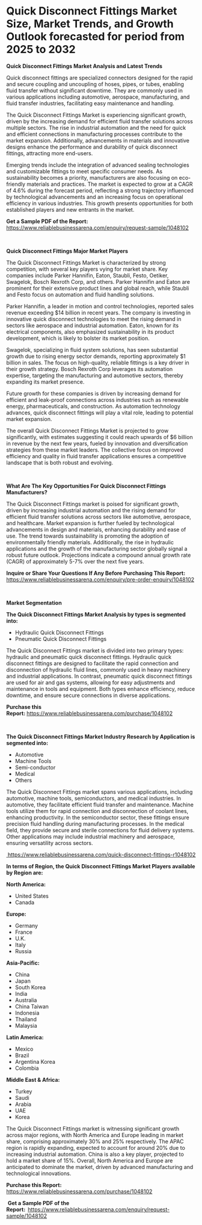 <p><h1>Quick Disconnect Fittings Market Size, Market Trends, and Growth Outlook forecasted for period from 2025 to 2032</h1></p><p><strong>Quick Disconnect Fittings Market Analysis and Latest Trends</strong></p>
<p><p>Quick disconnect fittings are specialized connectors designed for the rapid and secure coupling and uncoupling of hoses, pipes, or tubes, enabling fluid transfer without significant downtime. They are commonly used in various applications including automotive, aerospace, manufacturing, and fluid transfer industries, facilitating easy maintenance and handling.</p><p>The Quick Disconnect Fittings Market is experiencing significant growth, driven by the increasing demand for efficient fluid transfer solutions across multiple sectors. The rise in industrial automation and the need for quick and efficient connections in manufacturing processes contribute to the market expansion. Additionally, advancements in materials and innovative designs enhance the performance and durability of quick disconnect fittings, attracting more end-users.</p><p>Emerging trends include the integration of advanced sealing technologies and customizable fittings to meet specific consumer needs. As sustainability becomes a priority, manufacturers are also focusing on eco-friendly materials and practices. The market is expected to grow at a CAGR of 4.6% during the forecast period, reflecting a strong trajectory influenced by technological advancements and an increasing focus on operational efficiency in various industries. This growth presents opportunities for both established players and new entrants in the market.</p></p>
<p><strong>Get a Sample PDF of the Report:&nbsp;</strong> <a href="https://www.reliablebusinessarena.com/enquiry/request-sample/1048102?utm_campaign=3601&utm_medium=2&utm_source=Github&utm_content=ia&utm_term=16042025&utm_id=quick-disconnect-fittings">https://www.reliablebusinessarena.com/enquiry/request-sample/1048102</a></p>
<p>&nbsp;</p>
<p><strong>Quick Disconnect Fittings Major Market Players</strong></p>
<p><p>The Quick Disconnect Fittings Market is characterized by strong competition, with several key players vying for market share. Key companies include Parker Hannifin, Eaton, Staubli, Festo, Oetiker, Swagelok, Bosch Rexroth Corp, and others. Parker Hannifin and Eaton are prominent for their extensive product lines and global reach, while Staubli and Festo focus on automation and fluid handling solutions.</p><p>Parker Hannifin, a leader in motion and control technologies, reported sales revenue exceeding $14 billion in recent years. The company is investing in innovative quick disconnect technologies to meet the rising demand in sectors like aerospace and industrial automation. Eaton, known for its electrical components, also emphasized sustainability in its product development, which is likely to bolster its market position.</p><p>Swagelok, specializing in fluid system solutions, has seen substantial growth due to rising energy sector demands, reporting approximately $1 billion in sales. The focus on high-quality, reliable fittings is a key driver in their growth strategy. Bosch Rexroth Corp leverages its automation expertise, targeting the manufacturing and automotive sectors, thereby expanding its market presence.</p><p>Future growth for these companies is driven by increasing demand for efficient and leak-proof connections across industries such as renewable energy, pharmaceuticals, and construction. As automation technology advances, quick disconnect fittings will play a vital role, leading to potential market expansion.</p><p>The overall Quick Disconnect Fittings Market is projected to grow significantly, with estimates suggesting it could reach upwards of $6 billion in revenue by the next few years, fueled by innovation and diversification strategies from these market leaders. The collective focus on improved efficiency and quality in fluid transfer applications ensures a competitive landscape that is both robust and evolving.</p></p>
<p>&nbsp;</p>
<p><strong>What Are The Key Opportunities For Quick Disconnect Fittings Manufacturers?</strong></p>
<p><p>The Quick Disconnect Fittings market is poised for significant growth, driven by increasing industrial automation and the rising demand for efficient fluid transfer solutions across sectors like automotive, aerospace, and healthcare. Market expansion is further fueled by technological advancements in design and materials, enhancing durability and ease of use. The trend towards sustainability is promoting the adoption of environmentally friendly materials. Additionally, the rise in hydraulic applications and the growth of the manufacturing sector globally signal a robust future outlook. Projections indicate a compound annual growth rate (CAGR) of approximately 5-7% over the next five years.</p></p>
<p><strong>Inquire or Share Your Questions If Any Before Purchasing This Report:</strong> <a href="https://www.reliablebusinessarena.com/enquiry/pre-order-enquiry/1048102?utm_campaign=3601&utm_medium=2&utm_source=Github&utm_content=ia&utm_term=16042025&utm_id=quick-disconnect-fittings">https://www.reliablebusinessarena.com/enquiry/pre-order-enquiry/1048102</a></p>
<p>&nbsp;</p>
<p><strong>Market Segmentation</strong></p>
<p><strong>The Quick Disconnect Fittings Market Analysis by types is segmented into:</strong></p>
<p><ul><li>Hydraulic Quick Disconnect Fittings</li><li>Pneumatic Quick Disconnect Fittings</li></ul></p>
<p><p>The Quick Disconnect Fittings market is divided into two primary types: hydraulic and pneumatic quick disconnect fittings. Hydraulic quick disconnect fittings are designed to facilitate the rapid connection and disconnection of hydraulic fluid lines, commonly used in heavy machinery and industrial applications. In contrast, pneumatic quick disconnect fittings are used for air and gas systems, allowing for easy adjustments and maintenance in tools and equipment. Both types enhance efficiency, reduce downtime, and ensure secure connections in diverse applications.</p></p>
<p><strong>Purchase this Report:&nbsp;</strong><a href="https://www.reliablebusinessarena.com/purchase/1048102?utm_campaign=3601&utm_medium=2&utm_source=Github&utm_content=ia&utm_term=16042025&utm_id=quick-disconnect-fittings">https://www.reliablebusinessarena.com/purchase/1048102</a></p>
<p>&nbsp;</p>
<p><strong>The Quick Disconnect Fittings Market Industry Research by Application is segmented into:</strong></p>
<p><ul><li>Automotive</li><li>Machine Tools</li><li>Semi-conductor</li><li>Medical</li><li>Others</li></ul></p>
<p><p>The Quick Disconnect Fittings market spans various applications, including automotive, machine tools, semiconductors, and medical industries. In automotive, they facilitate efficient fluid transfer and maintenance. Machine tools utilize them for rapid connection and disconnection of coolant lines, enhancing productivity. In the semiconductor sector, these fittings ensure precision fluid handling during manufacturing processes. In the medical field, they provide secure and sterile connections for fluid delivery systems. Other applications may include industrial machinery and aerospace, ensuring versatility across sectors.</p></p>
<p><a href="https://www.reliablebusinessarena.com/quick-disconnect-fittings-r1048102?utm_campaign=3601&utm_medium=2&utm_source=Github&utm_content=ia&utm_term=16042025&utm_id=quick-disconnect-fittings">&nbsp;https://www.reliablebusinessarena.com/quick-disconnect-fittings-r1048102</a></p>
<p><strong>In terms of Region, the Quick Disconnect Fittings Market Players available by Region are:</strong></p>
<p>
    <p> <strong> North America: </strong>
        <ul>
            <li>United States</li>
            <li>Canada</li>
        </ul>
        </p> 
    <p> <strong> Europe: </strong>
        <ul>
            <li>Germany</li>
            <li>France</li>
            <li>U.K.</li>
            <li>Italy</li>
            <li>Russia</li>
        </ul>
        </p> 
    <p> <strong> Asia-Pacific: </strong>
        <ul>
            <li>China</li>
            <li>Japan</li>
            <li>South Korea</li>
            <li>India</li>
            <li>Australia</li>
            <li>China Taiwan</li>
            <li>Indonesia</li>
            <li>Thailand</li>
            <li>Malaysia</li>
        </ul>
        </p> 
    <p> <strong> Latin America: </strong>
        <ul>
            <li>Mexico</li>
            <li>Brazil</li>
            <li>Argentina Korea</li>
            <li>Colombia</li>
        </ul>
        </p> 
    <p> <strong> Middle East & Africa: </strong>
        <ul>
            <li>Turkey</li>
            <li>Saudi</li>
            <li>Arabia</li>
            <li>UAE</li>
            <li>Korea</li>
        </ul>
    </p>
    </p>
<p><p>The Quick Disconnect Fittings market is witnessing significant growth across major regions, with North America and Europe leading in market share, comprising approximately 30% and 25% respectively. The APAC region is rapidly expanding, expected to account for around 20% due to increasing industrial automation. China is also a key player, projected to hold a market share of 15%. Overall, North America and Europe are anticipated to dominate the market, driven by advanced manufacturing and technological innovations.</p></p>
<p><strong>Purchase this Report: </strong><a href="https://www.reliablebusinessarena.com/purchase/1048102?utm_campaign=3601&utm_medium=2&utm_source=Github&utm_content=ia&utm_term=16042025&utm_id=quick-disconnect-fittings">https://www.reliablebusinessarena.com/purchase/1048102</a></p>
<p>&nbsp;<strong>Get a Sample PDF of the Report:&nbsp;&nbsp;</strong><a href="https://www.reliablebusinessarena.com/enquiry/request-sample/1048102?utm_campaign=3601&utm_medium=2&utm_source=Github&utm_content=ia&utm_term=16042025&utm_id=quick-disconnect-fittings">https://www.reliablebusinessarena.com/enquiry/request-sample/1048102</a></p>
<p><strong></strong></p>
<p><p></p><p></p><p></p></p>